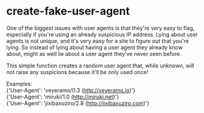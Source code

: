 # create-fake-user-agent

One of the biggest issues with user agents is that they're very easy to flag, especially if you're using an already suspicious IP address. Lying about user agents is not unique, and it's very easy for a site to figure out that you're lying. So instead of lying about having a user agent they already know about, might as well lie about a user agent they've never seen before.

This simple function creates a random user agent that, while unknown, will not raise any suspicions because it'll be only used once!  

Examples:  
{'User-Agent': 'veyeramo/0.3 (http://veyeramo.io)'}  
{'User-Agent': 'miruki/1.0 (http://miruki.net)'}  
{'User-Agent': 'jixibaxuziro/2.8 (http://jixibaxuziro.com)'}  
